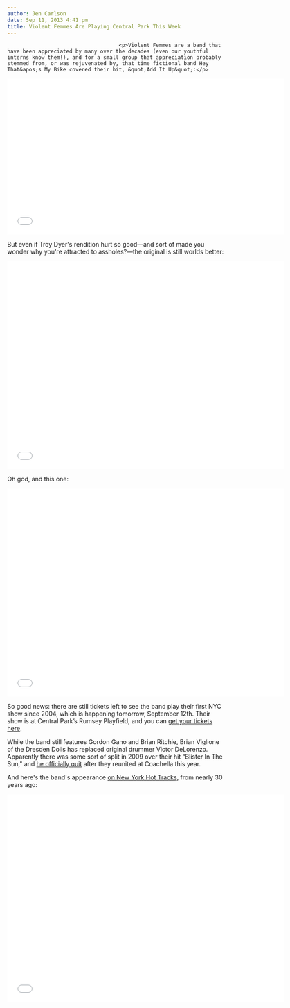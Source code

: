 ```yaml
---
author: Jen Carlson
date: Sep 11, 2013 4:41 pm
title: Violent Femmes Are Playing Central Park This Week
---
```


	
										<p>Violent Femmes are a band that have been appreciated by many over the decades (even our youthful interns know them!), and for a small group that appreciation probably stemmed from, or was rejuvenated by, that time fictional band Hey That&apos;s My Bike covered their hit, &quot;Add It Up&quot;:</p>

<p><iframe width="640" height="360" src="//web.archive.org/web/20150502140043if_/http://www.youtube.com/embed/4pyb75e_yEE" frameborder="0" allowfullscreen></iframe></p>

<p>But even if Troy Dyer&apos;s rendition hurt so good&#x2014;and sort of made you wonder why you&apos;re attracted to assholes?&#x2014;the original is still worlds better:</p>

<p><iframe width="640" height="480" src="//web.archive.org/web/20150502140043if_/http://www.youtube.com/embed/QHapDS2fcFE" frameborder="0" allowfullscreen></iframe></p>

<p>Oh god, and this one: </p>

<p><iframe width="640" height="480" src="//web.archive.org/web/20150502140043if_/http://www.youtube.com/embed/gproa6vzgws" frameborder="0" allowfullscreen></iframe></p>

<p>So good news: there are still tickets left to see the band play their first NYC show since 2004, which is happening tomorrow, September 12th. Their show is at Central Park&#x2019;s Rumsey Playfield, and you can <a href="https://web.archive.org/web/20150502140043/http://www.ticketmaster.com/event/00004AAAC301CC71">get your tickets here</a>.</p>

<p>While the band still features Gordon Gano and Brian Ritchie, Brian Viglione of the Dresden Dolls has replaced original drummer Victor DeLorenzo. Apparently there was some sort of split in 2009 over their hit &#x201C;Blister In The Sun,&quot; and <a href="https://web.archive.org/web/20150502140043/http://www.rollingstone.com/music/news/violent-femmes-to-play-debut-album-in-central-park-20130911">he officially quit</a> after they reunited at Coachella this year.</p>

<p>And here&apos;s the band&apos;s appearance <a href="https://web.archive.org/web/20150502140043/http://gothamist.com/2013/06/19/revisiting_1980s_music_tv_new_york.php">on New York Hot Tracks</a>, from nearly 30 years ago: </p>

<p><iframe width="640" height="480" src="//web.archive.org/web/20150502140043if_/http://www.youtube.com/embed/ilw42Gciy4c" frameborder="0" allowfullscreen></iframe></p>					
										
									
				